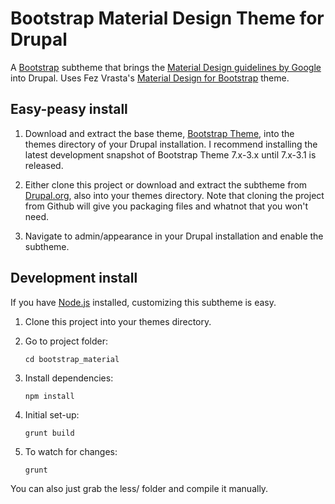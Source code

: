 # Bootstrap Material Design Theme for Drupal

A [Bootstrap](https://www.drupal.org/project/bootstrap) subtheme that brings the [Material Design guidelines by Google](http://www.google.com/design/spec/material-design/introduction.html) into Drupal. Uses Fez Vrasta's [Material Design for Bootstrap](https://fezvrasta.github.io/bootstrap-material-design) theme.

## Easy-peasy install

1. Download and extract the base theme, [Bootstrap Theme](https://www.drupal.org/project/bootstrap), into the themes directory of your Drupal installation. I recommend installing the latest development snapshot of Bootstrap Theme 7.x-3.x until 7.x-3.1 is released.
   
2. Either clone this project or download and extract the subtheme from [Drupal.org](https://www.drupal.org/sandbox/othermachines/2535992), also into your themes directory. Note that cloning the project from Github will give you packaging files and whatnot that you won't need.
   
3. Navigate to admin/appearance in your Drupal installation and enable the subtheme.

## Development install

If you have [Node.js](https://nodejs.org/) installed, customizing this subtheme is easy.

1. Clone this project into your themes directory.

2. Go to project folder: 

    `cd bootstrap_material`

3. Install dependencies: 

    `npm install`

4. Initial set-up: 

    `grunt build`

5. To watch for changes: 

    `grunt`

You can also just grab the less/ folder and compile it manually.
